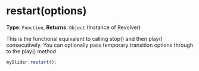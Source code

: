 # restart(options)

**Type**: `Function`, **Returns**: `Object` (Instance of Revolver)

This is the functional equivalent to calling stop() and then play() consecutively. You can optionally pass temporary transition options through to the play() method.

```javascript
mySlider.restart();
```
